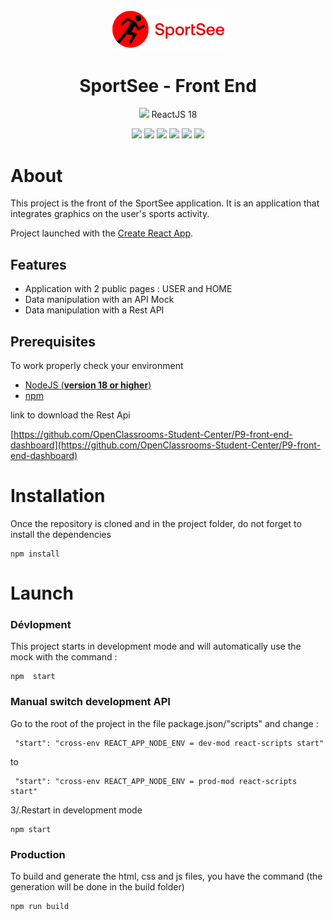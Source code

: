 <div align="center">
<img src="./src/assets/images/logo.png" width="180"/>

# SportSee - Front End

<img src="https://user-images.githubusercontent.com/25181517/183897015-94a058a6-b86e-4e42-a37f-bf92061753e5.png" width="24"/> ReactJS 18

</div>

<p align="center">
    <img src="https://img.shields.io/badge/React-v18.2.0-blue">
    <img src="https://img.shields.io/badge/React--Router-6.9.0-blue">
    <img src="https://img.shields.io/badge/node--lts-18.15.0-brightgreen">   
    <img src="https://img.shields.io/badge/npm-9.5.1-brightgreen">
    <img src="https://img.shields.io/badge/recharts-2.5.0-violet">
    <img src="https://img.shields.io/badge/axios-1.3.4-violet">
  <br>
</p>

# About

This project is the front of the SportSee application. It is an application that integrates graphics on the user's sports activity.

Project launched with the [Create React App](https://github.com/facebook/create-react-app).

## Features

- Application with 2 public pages : USER and HOME
- Data manipulation with an API Mock
- Data manipulation with a Rest API

## Prerequisites

To work properly check your environment

- [NodeJS (**version 18 or higher**)](https://nodejs.org/en/)
- [npm](https://www.npmjs.com/)

link to download the Rest Api

[https://github.com/OpenClassrooms-Student-Center/P9-front-end-dashboard](https://github.com/OpenClassrooms-Student-Center/P9-front-end-dashboard)

# Installation

Once the repository is cloned and in the project folder, do not forget to install the dependencies

```
npm install
```

# Launch

### Dévlopment

This project starts in development mode and will automatically use the mock with the command :

```
npm  start
```

### Manual switch development API

Go to the root of the project in the file package.json/"scripts" and change :

```
 "start": "cross-env REACT_APP_NODE_ENV = dev-mod react-scripts start"
```

to

```
 "start": "cross-env REACT_APP_NODE_ENV = prod-mod react-scripts start"
```

3/.Restart in development mode

```
npm start
```

### Production

To build and generate the html, css and js files, you have the command (the generation will be done in the build folder)

```
npm run build
```

